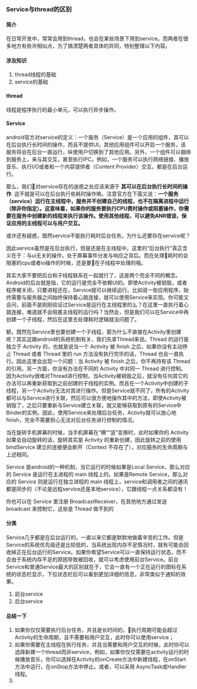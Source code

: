 ### Service与thread的区别
#### 简介
在日常开发中，常常会用到thread，也会在某些场景下用到service。而两者在很多地方有些许相似点，为了搞清楚两者具体的异同，特别整理以下内容。
#### 涉及知识
1. thread线程的基础
2. service的基础

#### thread
线程是程序执行的最小单元，可以执行异步操作。

#### Service
android官方对service的定义：一个服务（Service）是一个应用的组件，其可以在后台执行长时间的操作，而且不提供UI。其他应用组件可以开启一个服务，该服务将会在后台一直运行，纵使用户切换到了其他应用。另外，一个组件可以捆绑到服务上，来与其交互，甚至执行IPC。例如，一个服务可以执行网络链接、播放音乐、执行I/O或者和一个内容提供者（Content Provider）交互，都是在后台运行。

那么，我们对service存在的迷惑之处应该来源于 **其可以在后台执行长时间的操作**. 这不就是可以在后台执行些耗时操作嘛。注意官方在下面又说：**一个服务（service）运行在主线程中，服务并不创建自己的线程，也不在隔离进程中运行（除非你指定）。这意味着，如果你的服务要执行CPU费时操作或阻塞操作，你需要在服务中创建新的线程来执行该操作。使用其他线程，可以避免ANR错误，保证应用的主线程可以与用户交互。**

或许还有疑惑，既然service不能执行耗时后台任务，为什么还要存在service呢？

因此service虽然是在后台执行，但是还是在主线程中。这里的“后台执行”真正含义在于：与ui无关的操作，处于屏幕事件分发与响应之背后。而在处理耗时的会阻塞的cpu或者io操作的时候，还是要在子线程中处理的哦。

其实大家不要把后台和子线程联系在一起就行了，这是两个完全不同的概念。Android的后台就是指，它的运行是完全不依赖UI的。即使Activity被销毁，或者程序被关闭，只要进程还在，Service就可以继续运行。比如说一些应用程序，始终需要与服务器之间始终保持着心跳连接，就可以使用Service来实现。你可能又会问，前面不是刚刚验证过Service是运行在主线程里的么？在这里一直执行着心跳连接，难道就不会阻塞主线程的运行吗？当然会，但是我们可以在Service中再创建一个子线程，然后在这里去处理耗时逻辑就没问题了。

额，既然在Service里也要创建一个子线程，那为什么不直接在Activity里创建呢？其实这跟android的系统机制有关，我们先拿Thread来说。Thread 的运行是独立于 Activity 的，也就是说当一个 Activity 被 finish 之后，如果你没有主动停止 Thread 或者 Thread 里的 run 方法没有执行完毕的话，Thread 也会一直执行。因此这里会出现一个问题：当 Activity 被 finish 之后，你不再持有该 Thread 的引用。另一方面，你没有办法在不同的 Activity 中对同一 Thread 进行控制。因为Activity很难对Thread进行控制，当Activity被销毁之后，就没有任何其它的办法可以再重新获取到之前创建的子线程的实例。而且在一个Activity中创建的子线程，另一个Activity无法对其进行操作。但是Service就不同了，所有的Activity都可以与Service进行关联，然后可以很方便地操作其中的方法，即使Activity被销毁了，之后只要重新与Service建立关联，就又能够获取到原有的Service中Binder的实例。因此，使用Service来处理后台任务，Activity就可以放心地finish，完全不需要担心无法对后台任务进行控制的情况。

当在旋转手机屏幕的时候，当手机屏幕在“横”“竖”变换时，此时如果你的 Activity 如果会自动旋转的话，旋转其实是 Activity 的重新创建，因此旋转之前的使用 bindService 建立的连接便会断开（Context 不存在了），对应服务的生命周期与上述相同。

Service 是android的一种机制，当它运行的时候如果是Local Service，那么对应的 Service 是运行在主进程的 main 线程上的。如果是Remote Service，那么对应的 Service 则是运行在独立进程的 main 线程上，service和调用者之间的通讯都是同步的（不论是远程service还是本地service），它跟线程一点关系都没有！

你也可以在 Service 里注册 BroadcastReceiver，在其他地方通过发送 broadcast 来控制它，这些是 Thread 做不到的






#### 分类
Service几乎都是在后台运行的，一直以来它都是默默地做着辛苦的工作。但是Service的系统优先级还是比较低的，当系统出现内存不足情况时，就有可能会回收掉正在后台运行的Service。如果你希望Service可以一直保持运行状态，而不会由于系统内存不足的原因导致被回收，就可以考虑使用前台Service。前台Service和普通Service最大的区别就在于，它会一直有一个正在运行的图标在系统的状态栏显示，下拉状态栏后可以看到更加详细的信息，非常类似于通知的效果。
1. 前台service
2. 后台service



#### 总结一下
1. 如果你仅仅需要执行后台任务，并且是长时间的，执行周期可能会超过Activity的生命周期，且不需要和用户交互，此时你可以使用service； 
2. 如果你需要在主线程在执行任务，并且当需要和用户交互的时候，此时你可以选择新建一个thread而非service，例如，如果你仅仅需要在activity运行的时候播放音乐，你可以选择在Activity的onCreate方法中新建线程，在onStart方法中运行，在onStop方法中停止。或者，可以采用 AsyncTask或Handler线程。
3. 

